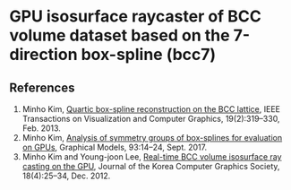 # GPU isosurface raycaster of BCC volume dataset based on the 7-direction box-spline (bcc7)

## References
1. Minho Kim, [Quartic box-spline reconstruction on the BCC lattice](https://doi.org/10.1109/TVCG.2012.130),
IEEE Transactions on Visualization and Computer Graphics, 19(2):319–330, Feb. 2013.
2. Minho Kim, [Analysis of symmetry groups of box-splines for evaluation on GPUs](https://doi.org/10.1016/j.gmod.2017.08.001), 
Graphical Models, 93:14–24, Sept. 2017.
3. Minho Kim and Young-joon Lee, [Real-time BCC volume isosurface ray casting on the GPU](https://doi.org/10.15701/kcgs.2012.18.4.25),
Journal of the Korea Computer Graphics Society, 18(4):25–34, Dec. 2012.

